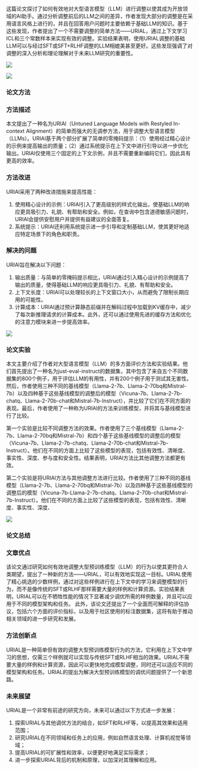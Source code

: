 这篇论文探讨了如何有效地对大型语言模型（LLM）进行调整以使其成为开放领域的AI助手。通过分析调整前后的LLM之间的差异，作者发现大部分的调整是在采用语言风格上进行的，并且在回答用户问题时主要依赖于基础LLM的知识。基于这些发现，作者提出了一个不需要调整的简单方法——URIAL，通过上下文学习ICL和三个常数样本来实现有效的调整。实验结果表明，使用URIAL调整的基础LLM可以与经过SFT或SFT+RLHF调整的LLM相媲美甚至更好。这些发现强调了对调整的深入分析和理论理解对于未来LLM研究的重要性。

![](https://cdn.nlark.com/yuque/0/2023/png/406504/1701863472447-2615708e-e4c6-48c3-ab4c-8764fd37fef5.png)

![](https://cdn.nlark.com/yuque/0/2023/png/406504/1701863472475-d0ad2822-a6c1-4850-b18f-fb353b22642a.png)

### 论文方法
### 方法描述
本文提出了一种名为URIAl（Untuned Language Models with Restyled In-context Alignment）的简单而强大的无调参方法，用于调整大型语言模型（LLMs）。URIAl基于两个部分扩展了简单的零掩码提示：（1）使用经过精心设计的示例来提高输出的质量；（2）通过系统提示在上下文中进行引导以进一步优化输出。URIAl仅使用三个固定的上下文示例，并且不需要重新编码它们，因此具有更高的效率。

### 方法改进
URIAl采用了两种改进措施来提高性能：

1. 使用精心设计的示例：URIAl引入了更高级别的样式化输出，使基础LLM的响应更具吸引力、礼貌、有帮助和安全。例如，在查询中包含道德敏感问题时，URIAl会提供安慰用户并提供有益建议的全面答复。
2. 系统提示：URIAl还利用系统提示进一步引导和定制基础LLM，使其更好地适应特定场景下的角色和职责。

### 解决的问题
URIAl旨在解决以下问题：

1. 输出质量：与简单的零掩码提示相比，URIAl通过引入精心设计的示例提高了输出的质量，使得基础LLM的响应更具吸引力、礼貌、有帮助和安全。
2. 上下文长度：URIAl可以处理较长的上下文窗口大小，从而避免了限制长期应用的可能性。
3. 计算成本：URIAl通过预计算静态前缀并在解码过程中加载到KV缓存中，减少了每次新推理请求的计算成本。此外，还可以通过使用先进的缓存方法和优化的注意力模块来进一步提高效率。

![](https://cdn.nlark.com/yuque/0/2023/png/406504/1701863483188-0715c3d4-36d6-4fcd-9ce3-03e3017d36b9.png)

### 论文实验
本文主要介绍了作者对大型语言模型（LLM）的多方面评价方法和实验结果。他们首先提出了一种名为just-eval-instruct的数据集，其中包含了来自五个不同数据集的800个例子，用于评估LLM的有用性，并有200个例子用于测试其无害性。然后，作者使用三种不同的基线模型（Llama-2-7b、Llama-2-70bq和Mistral-7b）以及四种基于这些基线模型的调整后的模型（Vicuna-7b、Llama-2-7b-chatq、Llama-2-70b-chat和Mistral-7b-Instruct），并比较了它们在不同方面的表现。最后，作者使用了一种称为URIAl的方法来训练模型，并将其与基线模型进行了比较。

第一个实验是比较不同调整方法的效果。作者使用了三个基线模型（Llama-2-7b、Llama-2-70bq和Mistral-7b）和四个基于这些基线模型的调整后的模型（Vicuna-7b、Llama-2-7b-chatq、Llama-2-70b-chat和Mistral-7b-Instruct）。他们在不同的方面上比较了这些模型的表现，包括有效性、清晰度、事实性、深度、参与度和安全性。结果表明，URIAl方法比其他调整方法都更有效。

第二个实验是将URIAl方法与其他调整方法进行比较。作者使用了三种不同的基线模型（Llama-2-7b、Llama-2-70bq和Mistral-7b）以及四种基于这些基线模型的调整后的模型（Vicuna-7b-Llama-2-7b-chatq、Llama-2-70b-chat和Mistral-7b-Instruct）。他们在不同的方面上比较了这些模型的表现，包括有效性、清晰度、事实性、深度、

![](https://cdn.nlark.com/yuque/0/2023/png/406504/1701863503570-749e405b-2ee4-4c7c-bc89-98d3f7992702.png)



### 论文总结
### 文章优点
该论文通过研究如何有效地调整大型预训练模型（LLM）的行为以使其更符合人类期望，提出了一种新的方法——URIAL，可以有效地实现这一目标。URIAL使用了精心挑选的少数样例，通过对这些样例进行在上下文中的学习来调整模型的行为，而不是像传统的SFT或RLHF那样需要大量的样例和计算资源。实验结果表明，URIAL可以在不牺牲性能的情况下显著减少调优所需的样例数量，并且可以应用于不同的模型架构和任务。 此外，该论文还提出了一个全面而可解释的评估协议，包括六个方面的评价指标，以及用于社区使用的标注数据集，这将有助于推动相关领域的进一步研究和发展。

### 方法创新点
URIAL是一种简单但有效的调整大型预训练模型行为的方法，它利用在上下文中学习的思想，仅需三个样例就可以实现与传统SFT或RLHF相当的效果。URIAL不需要大量的样例和计算资源，因此可以更快地完成模型调整，同时还可以适应不同的模型架构和任务。URIAL的提出为解决大型预训练模型的调优问题提供了一个新思路。

### 未来展望
URIAL是一个非常有前途的研究方向，未来可以通过以下方式进一步发展：

1. 探索URIAL与其他调优方法的结合，如SFT和RLHF等，以提高其效果和适用范围；
2. 研究URIAL在不同领域和任务上的应用，例如自然语言处理、计算机视觉等领域；
3. 提高URIAL的可扩展性和效率，以便更好地满足实际需求；
4. 进一步探索URIAL背后的机制和原理，以加深对其理解和应用。

